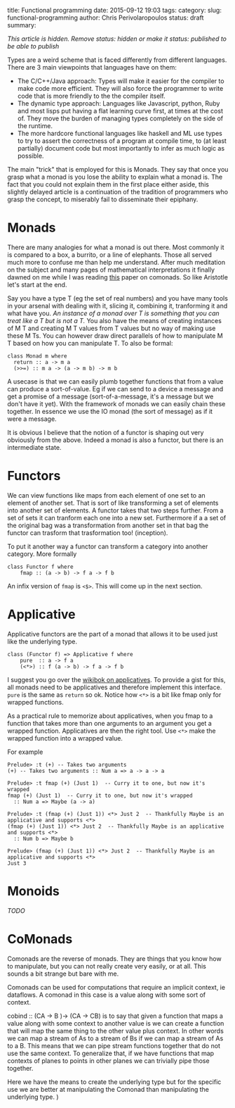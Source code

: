 title: Functional programming
date: 2015-09-12 19:03
tags:
category:
slug: functional-programming
author: Chris Perivolaropoulos
status: draft
summary:

_This article is hidden. Remove status: hidden or make it status:
published to be able to publish_

Types are a weird scheme that is faced differently from different
languages. There are 3 main viewpoints that languages have on them:

- The C/C++/Java approach: Types will make it easier for the compiler
  to make code more efficient. They will also force the programmer to
  write code that is more friendly to the the compiler itself.
- The dynamic type approach: Languages like Javascript, python, Ruby
  and most lisps put having a flat learning curve first, at times at
  the cost of. They move the burden of managing types completely on
  the side of the runtime.
- The more hardcore functional languages like haskell and ML use types
  to try to assert the correctness of a program at compile time, to
  (at least partially) document code but most importantly to infer as
  much logic as possible.

The main "trick" that is employed for this is Monads. They say that once
you grasp what a monad is you lose the ability to explain what a monad
is. The fact that you could not explain them in the first place either
aside, this slightly delayed article is a continuation of the
tradition of programmers who grasp the concept, to miserably fail to
disseminate their epiphany.

# Monads

There are many analogies for what a monad is out there. Most commonly
it is compared to a box, a burrito, or a line of elephants. Those all
served much more to confuse me than help me understand. After much
meditation on the subject and many pages of mathematical
interpretations it finally dawned on me while I was reading
[this](http://www.cs.ioc.ee/tfp-icfp-gpce05/tfp-proc/03num.pdf) paper
on comonads. So like Aristotle let's start at the end.

Say you have a type T (eg the set of real numbers) and you have many
tools in your arsenal with dealing with it, slicing it, combining it,
tranforming it and what have you. *An instance of a monad over T is
something that you can treat like a T but is not a T.* You also have
the means of creating instances of M T and creating M T values from T
values but no way of making use these M Ts. You can however draw
direct parallels of how to manipulate M T based on how you can
manipulate T. To also be formal:

    class Monad m where
      return :: a -> m a
      (>>=) :: m a -> (a -> m b) -> m b

A usecase is that we can easily plumb together functions that from a
value can produce a sort-of-value. Eg if we can send to a device a
message and get a promise of a message (sort-of-a-message, it's a
message but we don't have it yet). With the framework of monads we can
easily chain these together. In essence we use the IO monad (the sort
of message) as if it were a message.

It is obvious I believe that the notion of a functor is shaping out
very obviously from the above. Indeed a monad is also a functor, but
there is an intermediate state.

# Functors

We can view functions like maps from each element of one set to an
element of another set. That is sort of like transforming a set of
elements into another set of elements. A functor takes that two steps
further. From a set of sets it can tranform each one into a new
set. Furthermore if a a set of the original bag was a transformation
from another set in that bag the functor can trasform that
trasformation too! (inception).

To put it another way a functor can transform a category into another
category. More formally

    class Functor f where
        fmap :: (a -> b) -> f a -> f b

An infix version of `fmap` is `<$>`. This will come up in the next
section.

# Applicative

Applicative functors are the part of a monad that allows it to be used
just like the underlying type.

    class (Functor f) => Applicative f where
        pure  :: a -> f a
        (<*>) :: f (a -> b) -> f a -> f b

I suggest you go over the
[wikibok on applicatives](https://en.wikibooks.org/wiki/Haskell/Applicative_functors). To
provide a gist for this, all monads need to be applicatives and
therefore implement this interface. `pure` is the same as `return` so
ok. Notice how `<*>` is a bit like fmap only for wrapped
functions.

As a practical rule to memorize about applicatives, when you fmap to a
function that takes more than one arguments to an argument you get a
wrapped function. Applicatives are then the right tool. Use `<*>` make
the wrapped function into a wrapped value.

For example

    Prelude> :t (+) -- Takes two arguments
    (+) -- Takes two arguments :: Num a => a -> a -> a

    Prelude> :t fmap (+) (Just 1)  -- Curry it to one, but now it's wrapped
    fmap (+) (Just 1)  -- Curry it to one, but now it's wrapped
      :: Num a => Maybe (a -> a)

    Prelude> :t (fmap (+) (Just 1)) <*> Just 2  -- Thankfully Maybe is an applicative and supports <*>
    (fmap (+) (Just 1)) <*> Just 2  -- Thankfully Maybe is an applicative and supports <*>
      :: Num b => Maybe b

    Prelude> (fmap (+) (Just 1)) <*> Just 2  -- Thankfully Maybe is an applicative and supports <*>
    Just 3


# Monoids


*TODO*

# CoMonads

Comonads are the reverse of monads. They are things that you know how
to manipulate, but you can not really create very easily, or at
all. This sounds a bit strange but bare with me.

Comonads can be used for computations that require an implicit context,
ie dataflows. A comonad in this case is a value along with some sort of
context.

cobind :: (CA -> B )-> (CA -> CB) is to say that given a function that
maps a value along with some context to another value is we can create
a function that will map the same thing to the other value plus
context. In other words we can map a stream of As to a stream of Bs if
we can map a stream of As to a B. This means that we can pipe stream
functions together that do not use the same context. To generalize
that, if we have functions that map contexts of planes to points in
other planes we can trivially pipe those together.

Here we have the means to create the underlying type but for the
specific use we are better at manipulating the Comonad than
manipulating the underlying type.
)
